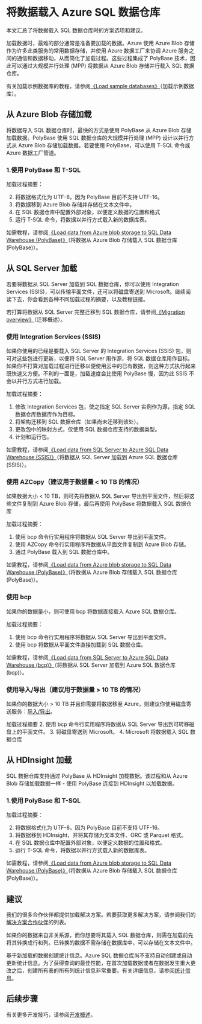 <!-- Remove import/export, solution-partners -->
<properties
   pageTitle="将数据载入 Azure SQL 数据仓库 | Azure"
   description="了解将数据载入 SQL 数据仓库的常见方案。这些常见方案包括使用 PolyBase、Azure Blob 存储、平面文件以及磁盘寄送。也可使用第三方工具。"
   services="sql-data-warehouse"
   documentationCenter="NA"
   authors="lodipalm"
   manager="barbkess"
   editor=""/>

<tags
   ms.service="sql-data-warehouse"
   ms.date="07/12/2016"
   wacn.date="08/15/2016"/>

# 将数据载入 Azure SQL 数据仓库

本文汇总了将数据载入 SQL 数据仓库时的方案选项和建议。

加载数据时，最难的部分通常是准备要加载的数据。Azure 使用 Azure Blob 存储作为许多此类服务的常用数据存储，并使用 Azure 数据工厂来协调 Azure 服务之间的通信和数据移动，从而简化了加载过程。这些过程集成了 PolyBase 技术，因此可以通过大规模并行处理 (MPP) 将数据从 Azure Blob 存储并行载入 SQL 数据仓库。

有关加载示例数据库的教程，请参阅[《Load sample databases》][]（加载示例数据库）。

## 从 Azure Blob 存储加载
将数据导入 SQL 数据仓库时，最快的方式是使用 PolyBase 从 Azure Blob 存储加载数据。PolyBase 使用 SQL 数据仓库的大规模并行处理 (MPP) 设计以并行方式从 Azure Blob 存储加载数据。若要使用 PolyBase，可以使用 T-SQL 命令或 Azure 数据工厂管道。

### 1\.使用 PolyBase 和 T-SQL

加载过程摘要：

2. 将数据格式化为 UTF-8，因为 PolyBase 目前不支持 UTF-16。
2. 将数据移到 Azure Blob 存储并存储在文本文件中。
3. 在 SQL 数据仓库中配置外部对象，以便定义数据的位置和格式
4. 运行 T-SQL 命令，将数据以并行方式载入新的数据库表。

<!-- 5. Schedule and run a loading job. --> 

如需教程，请参阅[《Load data from Azure blob storage to SQL Data Warehouse (PolyBase)》][]（将数据从 Azure Blob 存储载入 SQL 数据仓库 (PolyBase)）。

## 从 SQL Server 加载
若要将数据从 SQL Server 加载到 SQL 数据仓库，你可以使用 Integration Services (SSIS)，可以传输平面文件，还可以将磁盘寄送到 Microsoft。继续阅读下去，你会看到各种不同加载过程的摘要，以及教程链接。

若打算将数据从 SQL Server 完整迁移到 SQL 数据仓库，请参阅[《Migration overview》][]（迁移概述）。

### 使用 Integration Services (SSIS)
如果你使用的已经是要载入 SQL Server 的 Integration Services (SSIS) 包，则可对这些包进行更新，以便将 SQL Server 用作源，将 SQL 数据仓库用作目标。如果你不打算对加载过程进行迁移以便使用云中的已有数据，则这种方式执行起来既快速又方便。不利的一面是，加载速度会比使用 PolyBase 慢，因为此 SSIS 不会以并行方式进行加载。

加载过程摘要：

1. 修改 Integration Services 包，使之指定 SQL Server 实例作为源，指定 SQL 数据仓库数据库作为目标。
2. 将架构迁移到 SQL 数据仓库（如果尚未迁移到该处）。
3. 更改包中的映射方式，仅使用 SQL 数据仓库支持的数据类型。
3. 计划和运行包。

如需教程，请参阅[《Load data from SQL Server to Azure SQL Data Warehouse (SSIS)》][]（将数据从 SQL Server 加载到 Azure SQL 数据仓库 (SSIS)）。

### 使用 AZCopy（建议用于数据量 < 10 TB 的情况）
如果数据大小 < 10 TB，则可先将数据从 SQL Server 导出到平面文件，然后将这些文件复制到 Azure Blob 存储，最后再使用 PolyBase 将数据载入 SQL 数据仓库

加载过程摘要：

1. 使用 bcp 命令行实用程序将数据从 SQL Server 导出到平面文件。
2. 使用 AZCopy 命令行实用程序将数据从平面文件复制到 Azure Blob 存储。
3. 通过 PolyBase 载入到 SQL 数据仓库中。

如需教程，请参阅[《Load data from Azure blob storage to SQL Data Warehouse (PolyBase)》][]（将数据从 Azure Blob 存储载入 SQL 数据仓库 (PolyBase)）。

### 使用 bcp
如果你的数据量小，则可使用 bcp 将数据直接载入 Azure SQL 数据仓库。

加载过程摘要：
1. 使用 bcp 命令行实用程序将数据从 SQL Server 导出到平面文件。
2. 使用 bcp 将数据从平面文件直接加载到 SQL 数据仓库。

如需教程，请参阅[《Load data from SQL Server to Azure SQL Data Warehouse (bcp)》][]（将数据从 SQL Server 加载到 Azure SQL 数据仓库 (bcp)）。


### 使用导入/导出（建议用于数据量 > 10 TB 的情况）
如果你的数据大小 > 10 TB 并且你需要将数据移至 Azure，则建议你使用磁盘寄送服务：[导入/导出][]。

加载过程摘要
2. 使用 bcp 命令行实用程序将数据从 SQL Server 导出到可转移磁盘上的平面文件。
3. 将磁盘寄送到 Microsoft。
4. Microsoft 将数据载入 SQL 数据仓库

## 从 HDInsight 加载
SQL 数据仓库支持通过 PolyBase 从 HDInsight 加载数据。该过程和从 Azure Blob 存储加载数据一样 - 使用 PolyBase 连接到 HDInsight 以加载数据。

### 1\.使用 PolyBase 和 T-SQL

加载过程摘要：

2. 将数据格式化为 UTF-8，因为 PolyBase 目前不支持 UTF-16。
2. 将数据移到 HDInsight，并将其存储为文本文件、ORC 或 Parquet 格式。
3. 在 SQL 数据仓库中配置外部对象，以便定义数据的位置和格式。
4. 运行 T-SQL 命令，将数据以并行方式载入新的数据库表。

如需教程，请参阅[《Load data from Azure blob storage to SQL Data Warehouse (PolyBase)》][]（将数据从 Azure Blob 存储载入 SQL 数据仓库 (PolyBase)）。

## 建议

我们的很多合作伙伴都提供加载解决方案。若要获取更多解决方案，请参阅我们的[解决方案合作伙伴][]的列表。

如果你的数据来自非关系源，而你想要将其载入 SQL 数据仓库，则需在加载前先将其转换成行和列。已转换的数据不需存储在数据库中，可以存储在文本文件中。

基于新加载的数据创建统计信息。Azure SQL 数据仓库尚不支持自动创建或自动更新统计信息。为了获得查询的最佳性能，在首次加载数据或者在数据发生重大更改之后，创建所有表的所有列统计信息非常重要。有关详细信息，请参阅[统计信息][]。


## 后续步骤
有关更多开发技巧，请参阅[开发概述][]。

<!--Image references-->

<!--Article references-->
[《Load data from Azure blob storage to SQL Data Warehouse (PolyBase)》]: /documentation/articles/sql-data-warehouse-load-from-azure-blob-storage-with-polybase/
[《Load data from Azure blob storage to SQL Data Warehouse (Azure Data Factory)》]: /documentation/articles/sql-data-warehouse-load-from-azure-blob-storage-with-data-factory/
[《Load data from SQL Server to Azure SQL Data Warehouse (SSIS)》]: /documentation/articles/sql-data-warehouse-load-from-sql-server-with-integration-services/
[《Load data from SQL Server to Azure SQL Data Warehouse (bcp)》]: /documentation/articles/sql-data-warehouse-load-from-sql-server-with-bcp/
[Load data from SQL Server to Azure SQL Data Warehouse (AZCopy)]: /documentation/articles/sql-data-warehouse-load-from-sql-server-with-azcopy/

[《Load sample databases》]: /documentation/articles/sql-data-warehouse-load-sample-databases/
[《Migration overview》]: /documentation/articles/sql-data-warehouse-overview-migrate/
[解决方案合作伙伴]: /documentation/articles/sql-data-warehouse-solution-partners/
[开发概述]: /documentation/articles/sql-data-warehouse-overview-develop/
[统计信息]: /documentation/articles/sql-data-warehouse-develop-statistics/

<!--MSDN references-->

<!--Other Web references-->
[导入/导出]: /documentation/articles/storage-import-export-service/

<!---HONumber=Mooncake_0808_2016-->